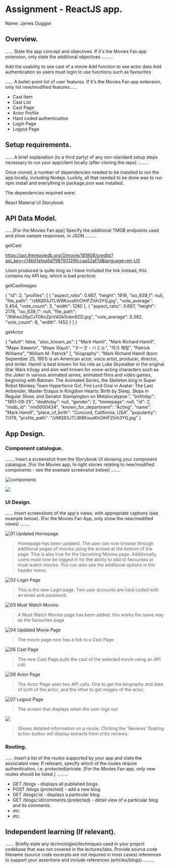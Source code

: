 # Assignment - ReactJS app.

Name: James Duggan

## Overview.

...... State the app concept and objectives. If it's the Movies Fan app extension, only state the additional objectives .........

Add the usability to see cast of a movie
Add function to see actor data
Add authentication so users must login to use functions such as favourites


...... A bullet-point list of user features. If it's the Movies Fan app extension, only list new/modified features...... 
 
 + Cast Item
 + Cast List
 + Cast Page
 + Actor Profile
 + Hard coded authentication
 + Login Page
 + Logout Page

## Setup requirements.

...... A brief explanation (to a third party) of any non-standard setup steps necessary to run your app/client locally (after cloning the repo) ........

Once cloned, a number of dependencies needed to be installed to run the app locally, including Nodejs. Luckily, all that needed to be done was to run npm install and everything in package.json was installed.

The dependencies required were:

React
Material UI
Storybook

## API Data Model.

......[For the Movies Fan app] Specify the additional TMDB endpoints used and show sample responses, in JSON .........

getCast

https://api.themoviedb.org/3/movie/181808/credits?api_key=c14b01a1ea5d798793126fccaa52af7d&language=en-US

(Json produced is quite long so I have included the link instead, this contains my API key, which is bad practice)


getCastImages

{
"id": 2,
"profiles": [
{
"aspect_ratio": 0.667,
"height": 1919,
"iso_639_1": null,
"file_path": "/zMQ93JTLW8KxusKhOlHFZhih3YQ.jpg",
"vote_average": 5.454,
"vote_count": 3,
"width": 1280
},
{
"aspect_ratio": 0.667,
"height": 2178,
"iso_639_1": null,
"file_path": "/9Wws35pCsT0KoZpiV4Gk5nbn9ZD.jpg",
"vote_average": 5.392,
"vote_count": 8,
"width": 1452
}
]
}


getActor

{
"adult": false,
"also_known_as": [
"Mark Hamil",
"Mark Richard Hamill",
"Марк Хэмилл",
"Μαρκ Χάμιλ",
"マーク・ハミル",
"마크 해밀",
"Patrick Williams",
"William M. Patrick"
],
"biography": "Mark Richard Hamill (born September 25, 1951) is an American actor, voice artist, producer, director, and writer. Hamill is best known for his role as Luke Skywalker in the original Star Wars trilogy and also well known for voice-acting characters such as the Joker in various animated series, animated films and video games, beginning with Batman: The Animated Series, the Skeleton king in Super Robot Monkey Team Hyperforce Go!, Fire Lord Ozai in Avatar: The Last Airbender, Master Eraqus in Kingdom Hearts: Birth by Sleep, Skips in Regular Show, and Senator Stampington on Metalocalypse.",
"birthday": "1951-09-25",
"deathday": null,
"gender": 2,
"homepage": null,
"id": 2,
"imdb_id": "nm0000434",
"known_for_department": "Acting",
"name": "Mark Hamill",
"place_of_birth": "Concord, California, USA",
"popularity": 7.079,
"profile_path": "/zMQ93JTLW8KxusKhOlHFZhih3YQ.jpg"
}

## App Design.

### Component catalogue.

....... Insert a screenshot from the Storybook UI showing your component catalogue. [For the Movies app, hi-light stories relating to new/modified components - see the example screenshot below] .......

![components](https://user-images.githubusercontent.com/59389023/130320226-a30eafc9-94b6-4237-a2ff-7568db32132c.PNG)


![][stories]

### UI Design.

...... Insert screenshots of the app's views, with appropriate captions (see example below). (For the Movies Fan App, only show the new/modified views) ........

![01 Updated Homepage](https://user-images.githubusercontent.com/59389023/130320560-b595c0e6-508f-4f94-ae96-227cc71cae80.PNG)
> Homepage has been updated. The user can now browse through additional pages of movies using the arrows at the bottom of the page. This is also true for the Upcoming Movies page. Additionally, users must now be logged in for the ability to add to favourites or must watch movies. You can also see the additional options in the header menu.

![02 Login Page](https://user-images.githubusercontent.com/59389023/130320634-7b911757-5cd6-44a8-a8ac-c27c31c6aa46.PNG)
> This is the new Login page. Two user accounts are hard coded with an email and password.

![03 Must Watch Movies](https://user-images.githubusercontent.com/59389023/130320669-007b9770-6759-4dcf-b150-34cecb7788d4.PNG)
> A Must Watch Movies page has been added, this works the same way as the favourites page

![04 Updated Movie Page](https://user-images.githubusercontent.com/59389023/130320717-5151a2c0-e04e-4bd2-bbe2-7cf089c7e356.PNG)
> The movie page now has a link to a Cast Page

![05 Cast Page](https://user-images.githubusercontent.com/59389023/130320747-8066b9f5-a2e3-40ee-b53d-e6d916e4b916.PNG)
> The new Cast Page pulls the cast of the selected movie using an API call.

![06 Actor Page](https://user-images.githubusercontent.com/59389023/130320772-5701e210-b221-4b47-a7d7-e74122c2fa1d.PNG)
> The Actor Page uses two API calls. One to get the biography and date of birth of the actor, and the other to get images of the actor.

![07 Logout Page](https://user-images.githubusercontent.com/59389023/130320824-aa7872a4-ba2c-49db-bb0b-a5efb49a873b.PNG)
> The screen that displays when the user logs out

![][view]
>Shows detailed information on a movie. Clicking the 'Reviews' floating action button will display extracts from critic reviews.

### Routing.

...... Insert a list of the routes supported by your app and state the associated view. If relevant, specify which of the routes require authentication, i.e. protected/private. [For the Movies Fan app, only new routes should be listed.] ......... 

+ GET /blogs - displays all published blogs.
+ POST /blogs (protected) - add a new blog.
+ GET /blogs/:id - displays a particular blog.
+ GET /blogs/:id/comments (protected) - detail view of a particular blog and its comments.
+ etc.
+ etc.

## Independent learning (If relevant).

....... Briefly state any technologies/techniques used in your project codebase that was not covered in the lectures/labs. Provide source code filename (source code excerpts are not required in most cases) references to support your assertions and include references (articles/blogs) ......... 


[model]: ./data.jpg
[view]: ./view.png
[stories]: ./storybook.png
